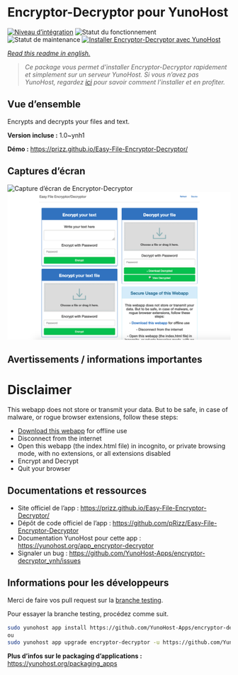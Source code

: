 <!--
N.B.: This README was automatically generated by https://github.com/YunoHost/apps/tree/master/tools/README-generator
It shall NOT be edited by hand.
-->

# Encryptor-Decryptor pour YunoHost

[![Niveau d’intégration](https://dash.yunohost.org/integration/encryptor-decryptor.svg)](https://dash.yunohost.org/appci/app/encryptor-decryptor) ![Statut du fonctionnement](https://ci-apps.yunohost.org/ci/badges/encryptor-decryptor.status.svg) ![Statut de maintenance](https://ci-apps.yunohost.org/ci/badges/encryptor-decryptor.maintain.svg)
[![Installer Encryptor-Decryptor avec YunoHost](https://install-app.yunohost.org/install-with-yunohost.svg)](https://install-app.yunohost.org/?app=encryptor-decryptor)

*[Read this readme in english.](./README.md)*

> *Ce package vous permet d’installer Encryptor-Decryptor rapidement et simplement sur un serveur YunoHost.
Si vous n’avez pas YunoHost, regardez [ici](https://yunohost.org/#/install) pour savoir comment l’installer et en profiter.*

## Vue d’ensemble

Encrypts and decrypts your files and text.

**Version incluse :** 1.0~ynh1

**Démo :** https://prizz.github.io/Easy-File-Encryptor-Decryptor/

## Captures d’écran

![Capture d’écran de Encryptor-Decryptor](./doc/screenshots/.DS_Store)
![Capture d’écran de Encryptor-Decryptor](./doc/screenshots/screenshot.png)

## Avertissements / informations importantes

# Disclaimer

This webapp does not store or transmit your data. But to be safe, in case of malware, or rogue browser extensions, follow these steps:

- [Download this webapp](https://github.com/pRizz/Easy-File-Encryptor-Decryptor/archive/master.zip) for offline use
- Disconnect from the internet
- Open this webapp (the index.html file) in incognito, or private browsing mode, with no extensions, or all extensions disabled
- Encrypt and Decrypt
- Quit your browser

## Documentations et ressources

* Site officiel de l’app : <https://prizz.github.io/Easy-File-Encryptor-Decryptor/>
* Dépôt de code officiel de l’app : <https://github.com/pRizz/Easy-File-Encryptor-Decryptor>
* Documentation YunoHost pour cette app : <https://yunohost.org/app_encryptor-decryptor>
* Signaler un bug : <https://github.com/YunoHost-Apps/encryptor-decryptor_ynh/issues>

## Informations pour les développeurs

Merci de faire vos pull request sur la [branche testing](https://github.com/YunoHost-Apps/encryptor-decryptor_ynh/tree/testing).

Pour essayer la branche testing, procédez comme suit.

``` bash
sudo yunohost app install https://github.com/YunoHost-Apps/encryptor-decryptor_ynh/tree/testing --debug
ou
sudo yunohost app upgrade encryptor-decryptor -u https://github.com/YunoHost-Apps/encryptor-decryptor_ynh/tree/testing --debug
```

**Plus d’infos sur le packaging d’applications :** <https://yunohost.org/packaging_apps>
